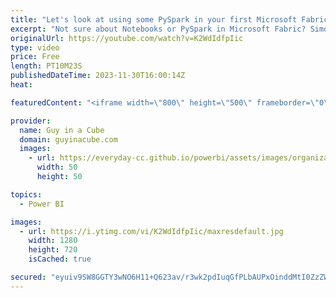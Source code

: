 ```yaml
---
title: "Let's look at using some PySpark in your first Microsoft Fabric Notebook"
excerpt: "Not sure about Notebooks or PySpark in Microsoft Fabric? Simon Whitely joins us to help get you started and to demystify what it's all about. He uses some SQL also!  How to use Microsoft Fabric notebooks https://learn.microsoft.com/fabric/data-engineering/how-to-use-notebook  Use a notebook to load data"
originalUrl: https://youtube.com/watch?v=K2WdIdfpIic
type: video
price: Free
length: PT10M23S
publishedDateTime: 2023-11-30T16:00:14Z
heat: 

featuredContent: "<iframe width=\"800\" height=\"500\" frameborder=\"0\" src=\"https://www.youtube.com/embed/K2WdIdfpIic\" allow=\"accelerometer; autoplay; encrypted-media; gyroscope; picture-in-picture\" allowfullscreen></iframe>"

provider:
  name: Guy in a Cube
  domain: guyinacube.com
  images:
    - url: https://everyday-cc.github.io/powerbi/assets/images/organizations/guyinacube.com-50x50.jpg
      width: 50
      height: 50

topics:
  - Power BI

images:
  - url: https://i.ytimg.com/vi/K2WdIdfpIic/maxresdefault.jpg
    width: 1280
    height: 720
    isCached: true

secured: "eyuiv9SW8GGTY3wNO6H11+Q623av/r3wk2pdIuqGfPLbAUPxOinddMtI0ZzZWjRWmA7zcxR4UsbzIRAW+pNWKDZTRR1/BgIHzo/73Bnf1ylgmF5ME1vXw6dDR7nwbhUFrEo8zVoDE4/rlTL+J/ZpjBGBnY+Eh1FEjVu0zYKrHK1f/VduAdyg/ygmlqNfm3HSJQcFTbjxGq74upnq2Bzmos/NZ9Ag5NOZsLRNQau/XlckX0Y7x1VLdK7WWxp5zUJ6UbkL7nCzC+r4ZfSf0sIX30SbNBbi/TEVdjupTIkWYnsfrreDGyHVj+AqJqmWUQay01DgRo5FJGvBfKHqQze0XDV76IFZxpwNK/IbSACX+ciMFBW1e04ZgAifk8Lvhiaua0fARsDnkXM24x74O6MzoEpSm3TSvOP2/oJfP5ImXwA=;liw9fqhmUXnv49gJnht+iw=="
---
```


